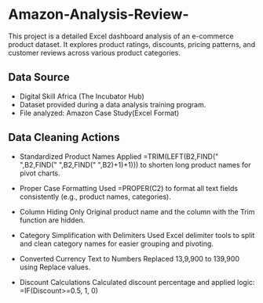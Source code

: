 # Amazon-Analysis-Review-
This project is a detailed Excel dashboard analysis of an e-commerce product dataset. It explores product ratings, discounts, pricing patterns, and customer reviews across various product categories.

## Data Source
- Digital Skill Africa (The Incubator Hub)
- Dataset provided during a data analysis training program.
- File analyzed: Amazon Case Study(Excel Format)

## Data Cleaning Actions

- Standardized Product Names
Applied =TRIM(LEFT(B2,FIND(" ",B2,FIND(" ",B2,FIND(" ",B2)+1)+1))) to shorten long product names for pivot charts.

- Proper Case Formatting
Used =PROPER(C2) to format all text fields consistently (e.g., product names, categories).

- Column Hiding
Only Original product name and the column with the Trim function are hidden.

- Category Simplification with Delimiters
Used Excel delimiter tools to split and clean category names for easier grouping and pivoting.

- Converted Currency Text to Numbers
Replaced 13,9,900 to 139,900 using Replace values.

- Discount Calculations
Calculated discount percentage and applied logic: =IF(Discount>=0.5, 1, 0)


